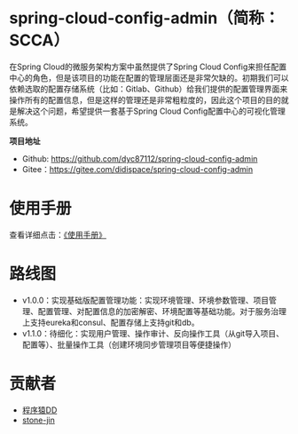 # spring-cloud-config-admin（简称：SCCA）

在Spring Cloud的微服务架构方案中虽然提供了Spring Cloud Config来担任配置中心的角色，但是该项目的功能在配置的管理层面还是非常欠缺的。初期我们可以依赖选取的配置存储系统（比如：Gitlab、Github）给我们提供的配置管理界面来操作所有的配置信息，但是这样的管理还是非常粗粒度的，因此这个项目的目的就是解决这个问题，希望提供一套基于Spring Cloud Config配置中心的可视化管理系统。

**项目地址**

- Github: https://github.com/dyc87112/spring-cloud-config-admin
- Gitee：https://gitee.com/didispace/spring-cloud-config-admin

# 使用手册

查看详细点击：[《使用手册》](https://github.com/dyc87112/spring-cloud-config-admin/wiki)

# 路线图

- v1.0.0：实现基础版配置管理功能：实现环境管理、环境参数管理、项目管理、配置管理、对配置信息的加密解密、环境配置等基础功能。对于服务治理上支持eureka和consul、配置存储上支持git和db。
- v1.1.0：待细化：实现用户管理、操作审计、反向操作工具（从git导入项目、配置等）、批量操作工具（创建环境同步管理项目等便捷操作）

# 贡献者

- [程序猿DD](https://github.com/dyc87112)
- [stone-jin](https://github.com/stone-jin)
